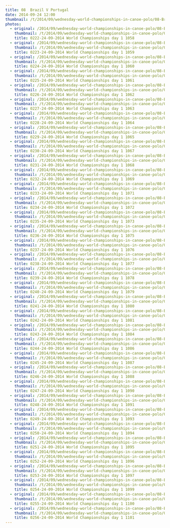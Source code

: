 ```yaml
---
title: 08  Brazil V Portugal
date: 2014-09-24 12:00
thumbnail: /t/2014/09/wednesday-world-championships-in-canoe-polo/08-Brazil-v-portugal/0222-24-09-2014-world-championships-day-1-1058.jpg
photos:
  - original: /2014/09/wednesday-world-championships-in-canoe-polo/08-Brazil-v-portugal/0222-24-09-2014-world-championships-day-1-1058.jpg
    thumbnail: /t/2014/09/wednesday-world-championships-in-canoe-polo/08-Brazil-v-portugal/0222-24-09-2014-world-championships-day-1-1058.jpg
    title: 0222-24-09-2014 World Championships day 1 1058
  - original: /2014/09/wednesday-world-championships-in-canoe-polo/08-Brazil-v-portugal/0223-24-09-2014-world-championships-day-1-1059.jpg
    thumbnail: /t/2014/09/wednesday-world-championships-in-canoe-polo/08-Brazil-v-portugal/0223-24-09-2014-world-championships-day-1-1059.jpg
    title: 0223-24-09-2014 World Championships day 1 1059
  - original: /2014/09/wednesday-world-championships-in-canoe-polo/08-Brazil-v-portugal/0224-24-09-2014-world-championships-day-1-1060.jpg
    thumbnail: /t/2014/09/wednesday-world-championships-in-canoe-polo/08-Brazil-v-portugal/0224-24-09-2014-world-championships-day-1-1060.jpg
    title: 0224-24-09-2014 World Championships day 1 1060
  - original: /2014/09/wednesday-world-championships-in-canoe-polo/08-Brazil-v-portugal/0225-24-09-2014-world-championships-day-1-1061.jpg
    thumbnail: /t/2014/09/wednesday-world-championships-in-canoe-polo/08-Brazil-v-portugal/0225-24-09-2014-world-championships-day-1-1061.jpg
    title: 0225-24-09-2014 World Championships day 1 1061
  - original: /2014/09/wednesday-world-championships-in-canoe-polo/08-Brazil-v-portugal/0226-24-09-2014-world-championships-day-1-1062.jpg
    thumbnail: /t/2014/09/wednesday-world-championships-in-canoe-polo/08-Brazil-v-portugal/0226-24-09-2014-world-championships-day-1-1062.jpg
    title: 0226-24-09-2014 World Championships day 1 1062
  - original: /2014/09/wednesday-world-championships-in-canoe-polo/08-Brazil-v-portugal/0227-24-09-2014-world-championships-day-1-1063.jpg
    thumbnail: /t/2014/09/wednesday-world-championships-in-canoe-polo/08-Brazil-v-portugal/0227-24-09-2014-world-championships-day-1-1063.jpg
    title: 0227-24-09-2014 World Championships day 1 1063
  - original: /2014/09/wednesday-world-championships-in-canoe-polo/08-Brazil-v-portugal/0228-24-09-2014-world-championships-day-1-1064.jpg
    thumbnail: /t/2014/09/wednesday-world-championships-in-canoe-polo/08-Brazil-v-portugal/0228-24-09-2014-world-championships-day-1-1064.jpg
    title: 0228-24-09-2014 World Championships day 1 1064
  - original: /2014/09/wednesday-world-championships-in-canoe-polo/08-Brazil-v-portugal/0229-24-09-2014-world-championships-day-1-1065.jpg
    thumbnail: /t/2014/09/wednesday-world-championships-in-canoe-polo/08-Brazil-v-portugal/0229-24-09-2014-world-championships-day-1-1065.jpg
    title: 0229-24-09-2014 World Championships day 1 1065
  - original: /2014/09/wednesday-world-championships-in-canoe-polo/08-Brazil-v-portugal/0230-24-09-2014-world-championships-day-1-1067.jpg
    thumbnail: /t/2014/09/wednesday-world-championships-in-canoe-polo/08-Brazil-v-portugal/0230-24-09-2014-world-championships-day-1-1067.jpg
    title: 0230-24-09-2014 World Championships day 1 1067
  - original: /2014/09/wednesday-world-championships-in-canoe-polo/08-Brazil-v-portugal/0231-24-09-2014-world-championships-day-1-1068.jpg
    thumbnail: /t/2014/09/wednesday-world-championships-in-canoe-polo/08-Brazil-v-portugal/0231-24-09-2014-world-championships-day-1-1068.jpg
    title: 0231-24-09-2014 World Championships day 1 1068
  - original: /2014/09/wednesday-world-championships-in-canoe-polo/08-Brazil-v-portugal/0232-24-09-2014-world-championships-day-1-1069.jpg
    thumbnail: /t/2014/09/wednesday-world-championships-in-canoe-polo/08-Brazil-v-portugal/0232-24-09-2014-world-championships-day-1-1069.jpg
    title: 0232-24-09-2014 World Championships day 1 1069
  - original: /2014/09/wednesday-world-championships-in-canoe-polo/08-Brazil-v-portugal/0233-24-09-2014-world-championships-day-1-1071.jpg
    thumbnail: /t/2014/09/wednesday-world-championships-in-canoe-polo/08-Brazil-v-portugal/0233-24-09-2014-world-championships-day-1-1071.jpg
    title: 0233-24-09-2014 World Championships day 1 1071
  - original: /2014/09/wednesday-world-championships-in-canoe-polo/08-Brazil-v-portugal/0234-24-09-2014-world-championships-day-1-1072.jpg
    thumbnail: /t/2014/09/wednesday-world-championships-in-canoe-polo/08-Brazil-v-portugal/0234-24-09-2014-world-championships-day-1-1072.jpg
    title: 0234-24-09-2014 World Championships day 1 1072
  - original: /2014/09/wednesday-world-championships-in-canoe-polo/08-Brazil-v-portugal/0235-24-09-2014-world-championships-day-1-1073.jpg
    thumbnail: /t/2014/09/wednesday-world-championships-in-canoe-polo/08-Brazil-v-portugal/0235-24-09-2014-world-championships-day-1-1073.jpg
    title: 0235-24-09-2014 World Championships day 1 1073
  - original: /2014/09/wednesday-world-championships-in-canoe-polo/08-Brazil-v-portugal/0236-24-09-2014-world-championships-day-1-1075.jpg
    thumbnail: /t/2014/09/wednesday-world-championships-in-canoe-polo/08-Brazil-v-portugal/0236-24-09-2014-world-championships-day-1-1075.jpg
    title: 0236-24-09-2014 World Championships day 1 1075
  - original: /2014/09/wednesday-world-championships-in-canoe-polo/08-Brazil-v-portugal/0237-24-09-2014-world-championships-day-1-1076.jpg
    thumbnail: /t/2014/09/wednesday-world-championships-in-canoe-polo/08-Brazil-v-portugal/0237-24-09-2014-world-championships-day-1-1076.jpg
    title: 0237-24-09-2014 World Championships day 1 1076
  - original: /2014/09/wednesday-world-championships-in-canoe-polo/08-Brazil-v-portugal/0238-24-09-2014-world-championships-day-1-1077.jpg
    thumbnail: /t/2014/09/wednesday-world-championships-in-canoe-polo/08-Brazil-v-portugal/0238-24-09-2014-world-championships-day-1-1077.jpg
    title: 0238-24-09-2014 World Championships day 1 1077
  - original: /2014/09/wednesday-world-championships-in-canoe-polo/08-Brazil-v-portugal/0239-24-09-2014-world-championships-day-1-1078.jpg
    thumbnail: /t/2014/09/wednesday-world-championships-in-canoe-polo/08-Brazil-v-portugal/0239-24-09-2014-world-championships-day-1-1078.jpg
    title: 0239-24-09-2014 World Championships day 1 1078
  - original: /2014/09/wednesday-world-championships-in-canoe-polo/08-Brazil-v-portugal/0240-24-09-2014-world-championships-day-1-1079.jpg
    thumbnail: /t/2014/09/wednesday-world-championships-in-canoe-polo/08-Brazil-v-portugal/0240-24-09-2014-world-championships-day-1-1079.jpg
    title: 0240-24-09-2014 World Championships day 1 1079
  - original: /2014/09/wednesday-world-championships-in-canoe-polo/08-Brazil-v-portugal/0241-24-09-2014-world-championships-day-1-1080.jpg
    thumbnail: /t/2014/09/wednesday-world-championships-in-canoe-polo/08-Brazil-v-portugal/0241-24-09-2014-world-championships-day-1-1080.jpg
    title: 0241-24-09-2014 World Championships day 1 1080
  - original: /2014/09/wednesday-world-championships-in-canoe-polo/08-Brazil-v-portugal/0242-24-09-2014-world-championships-day-1-1081.jpg
    thumbnail: /t/2014/09/wednesday-world-championships-in-canoe-polo/08-Brazil-v-portugal/0242-24-09-2014-world-championships-day-1-1081.jpg
    title: 0242-24-09-2014 World Championships day 1 1081
  - original: /2014/09/wednesday-world-championships-in-canoe-polo/08-Brazil-v-portugal/0243-24-09-2014-world-championships-day-1-1084.jpg
    thumbnail: /t/2014/09/wednesday-world-championships-in-canoe-polo/08-Brazil-v-portugal/0243-24-09-2014-world-championships-day-1-1084.jpg
    title: 0243-24-09-2014 World Championships day 1 1084
  - original: /2014/09/wednesday-world-championships-in-canoe-polo/08-Brazil-v-portugal/0244-24-09-2014-world-championships-day-1-1086.jpg
    thumbnail: /t/2014/09/wednesday-world-championships-in-canoe-polo/08-Brazil-v-portugal/0244-24-09-2014-world-championships-day-1-1086.jpg
    title: 0244-24-09-2014 World Championships day 1 1086
  - original: /2014/09/wednesday-world-championships-in-canoe-polo/08-Brazil-v-portugal/0245-24-09-2014-world-championships-day-1-1087.jpg
    thumbnail: /t/2014/09/wednesday-world-championships-in-canoe-polo/08-Brazil-v-portugal/0245-24-09-2014-world-championships-day-1-1087.jpg
    title: 0245-24-09-2014 World Championships day 1 1087
  - original: /2014/09/wednesday-world-championships-in-canoe-polo/08-Brazil-v-portugal/0246-24-09-2014-world-championships-day-1-1088.jpg
    thumbnail: /t/2014/09/wednesday-world-championships-in-canoe-polo/08-Brazil-v-portugal/0246-24-09-2014-world-championships-day-1-1088.jpg
    title: 0246-24-09-2014 World Championships day 1 1088
  - original: /2014/09/wednesday-world-championships-in-canoe-polo/08-Brazil-v-portugal/0247-24-09-2014-world-championships-day-1-1090.jpg
    thumbnail: /t/2014/09/wednesday-world-championships-in-canoe-polo/08-Brazil-v-portugal/0247-24-09-2014-world-championships-day-1-1090.jpg
    title: 0247-24-09-2014 World Championships day 1 1090
  - original: /2014/09/wednesday-world-championships-in-canoe-polo/08-Brazil-v-portugal/0248-24-09-2014-world-championships-day-1-1091.jpg
    thumbnail: /t/2014/09/wednesday-world-championships-in-canoe-polo/08-Brazil-v-portugal/0248-24-09-2014-world-championships-day-1-1091.jpg
    title: 0248-24-09-2014 World Championships day 1 1091
  - original: /2014/09/wednesday-world-championships-in-canoe-polo/08-Brazil-v-portugal/0249-24-09-2014-world-championships-day-1-1093.jpg
    thumbnail: /t/2014/09/wednesday-world-championships-in-canoe-polo/08-Brazil-v-portugal/0249-24-09-2014-world-championships-day-1-1093.jpg
    title: 0249-24-09-2014 World Championships day 1 1093
  - original: /2014/09/wednesday-world-championships-in-canoe-polo/08-Brazil-v-portugal/0250-24-09-2014-world-championships-day-1-1094.jpg
    thumbnail: /t/2014/09/wednesday-world-championships-in-canoe-polo/08-Brazil-v-portugal/0250-24-09-2014-world-championships-day-1-1094.jpg
    title: 0250-24-09-2014 World Championships day 1 1094
  - original: /2014/09/wednesday-world-championships-in-canoe-polo/08-Brazil-v-portugal/0251-24-09-2014-world-championships-day-1-1095.jpg
    thumbnail: /t/2014/09/wednesday-world-championships-in-canoe-polo/08-Brazil-v-portugal/0251-24-09-2014-world-championships-day-1-1095.jpg
    title: 0251-24-09-2014 World Championships day 1 1095
  - original: /2014/09/wednesday-world-championships-in-canoe-polo/08-Brazil-v-portugal/0252-24-09-2014-world-championships-day-1-1096.jpg
    thumbnail: /t/2014/09/wednesday-world-championships-in-canoe-polo/08-Brazil-v-portugal/0252-24-09-2014-world-championships-day-1-1096.jpg
    title: 0252-24-09-2014 World Championships day 1 1096
  - original: /2014/09/wednesday-world-championships-in-canoe-polo/08-Brazil-v-portugal/0253-24-09-2014-world-championships-day-1-1097.jpg
    thumbnail: /t/2014/09/wednesday-world-championships-in-canoe-polo/08-Brazil-v-portugal/0253-24-09-2014-world-championships-day-1-1097.jpg
    title: 0253-24-09-2014 World Championships day 1 1097
  - original: /2014/09/wednesday-world-championships-in-canoe-polo/08-Brazil-v-portugal/0254-24-09-2014-world-championships-day-1-1099.jpg
    thumbnail: /t/2014/09/wednesday-world-championships-in-canoe-polo/08-Brazil-v-portugal/0254-24-09-2014-world-championships-day-1-1099.jpg
    title: 0254-24-09-2014 World Championships day 1 1099
  - original: /2014/09/wednesday-world-championships-in-canoe-polo/08-Brazil-v-portugal/0255-24-09-2014-world-championships-day-1-1100.jpg
    thumbnail: /t/2014/09/wednesday-world-championships-in-canoe-polo/08-Brazil-v-portugal/0255-24-09-2014-world-championships-day-1-1100.jpg
    title: 0255-24-09-2014 World Championships day 1 1100
  - original: /2014/09/wednesday-world-championships-in-canoe-polo/08-Brazil-v-portugal/0256-24-09-2014-world-championships-day-1-1101.jpg
    thumbnail: /t/2014/09/wednesday-world-championships-in-canoe-polo/08-Brazil-v-portugal/0256-24-09-2014-world-championships-day-1-1101.jpg
    title: 0256-24-09-2014 World Championships day 1 1101
---
```

